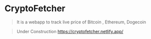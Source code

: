 # CryptoFetcher

> It is a webapp to track live price of Bitcoin , Ethereum, Dogecoin

> Under Construction
> https://cryptofetcher.netlify.app/
